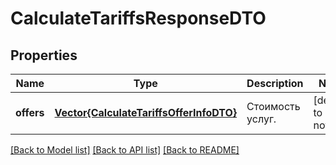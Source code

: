 # CalculateTariffsResponseDTO


## Properties
Name | Type | Description | Notes
------------ | ------------- | ------------- | -------------
**offers** | [**Vector{CalculateTariffsOfferInfoDTO}**](CalculateTariffsOfferInfoDTO.md) | Стоимость услуг. | [default to nothing]


[[Back to Model list]](../README.md#models) [[Back to API list]](../README.md#api-endpoints) [[Back to README]](../README.md)


